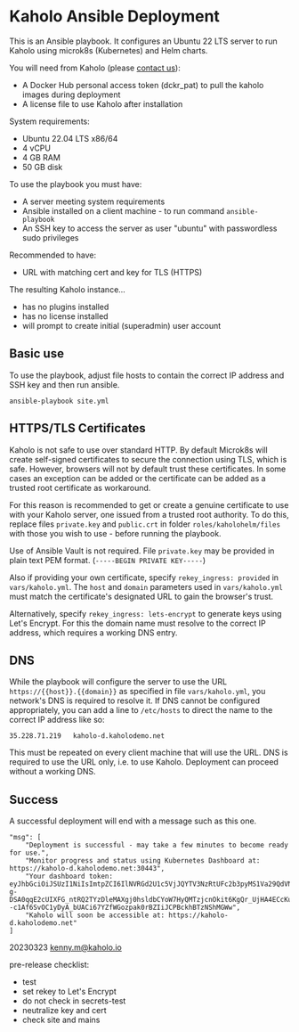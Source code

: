 # Kaholo Ansible Deployment

This is an Ansible playbook.
It configures an Ubuntu 22 LTS server to run Kaholo using microk8s (Kubernetes) and Helm charts.

You will need from Kaholo (please [contact us](https://kaholo.io/contact/)):
* A Docker Hub personal access token (dckr_pat) to pull the kaholo images during deployment
* A license file to use Kaholo after installation

System requirements:
* Ubuntu 22.04 LTS x86/64
* 4 vCPU
* 4 GB RAM
* 50 GB disk

To use the playbook you must have:
* A server meeting system requirements
* Ansible installed on a client machine - to run command `ansible-playbook`
* An SSH key to access the server as user "ubuntu" with passwordless sudo privileges

Recommended to have:
* URL with matching cert and key for TLS (HTTPS)

The resulting Kaholo instance...
* has no plugins installed
* has no license installed
* will prompt to create initial (superadmin) user account

## Basic use
To use the playbook, adjust file hosts to contain the correct IP address and SSH key and then run ansible.

    ansible-playbook site.yml

## HTTPS/TLS Certificates
Kaholo is not safe to use over standard HTTP. By default Microk8s will create self-signed certificates to secure the connection using TLS, which is safe. However, browsers will not by default trust these certificates. In some cases an exception can be added or the certificate can be added as a trusted root certificate as workaround.

For this reason is recommended to get or create a genuine certificate to use with your Kaholo server, one issued from a trusted root authority. To do this, replace files `private.key` and `public.crt` in folder `roles/kaholohelm/files` with those you wish to use - before running the playbook.

Use of Ansible Vault is not required. File `private.key` may be provided in plain text PEM format. (`-----BEGIN PRIVATE KEY-----`)

Also if providing your own certificate, specify `rekey_ingress: provided` in `vars/kaholo.yml`. The `host` and `domain` parameters used in `vars/kaholo.yml` must match the certificate's designated URL to gain the browser's trust.

Alternatively, specify `rekey_ingress: lets-encrypt` to generate keys using Let's Encrypt. For this the domain name must resolve to the correct IP address, which requires a working DNS entry.

## DNS
While the playbook will configure the server to use the URL `https://{{host}}.{{domain}}` as specified in file `vars/kaholo.yml`, you network's DNS is required to resolve it. If DNS cannot be configured appropriately, you can add a line to `/etc/hosts` to direct the name to the correct IP address like so:

    35.228.71.219   kaholo-d.kaholodemo.net

This must be repeated on every client machine that will use the URL. DNS is required to use the URL only, i.e. to use Kaholo. Deployment can proceed without a working DNS.

## Success
A successful deployment will end with a message such as this one.

    "msg": [
        "Deployment is successful - may take a few minutes to become ready for use.",
        "Monitor progress and status using Kubernetes Dashboard at: https://kaholo-d.kaholodemo.net:30443",
        "Your dashboard token:      eyJhbGciOiJSUzI1NiIsImtpZCI6IlNVRGd2U1c5VjJQYTV3NzRtUFc2b3pyMS1Va29QdVNRQko3Smd6Q1JQR2MifQ.eyJpc3MiOiJrdWJlcm5ldGVzL3NlcnZpY2VhY2NvdW50Iiwia3ViZXJuZXRlcy5pby9zZXJ2aWNlYWNjb3VudC9uYW1lc3BhY2UiOiJrdWJlLXN5c3RlbSIsImt1YmVybmV0ZXMuaW8vc2VydmljZWFjY291bnQvc2VjcmV0Lm5hbWUiOiJtaWNyb2s4cy1kYXNoYm9hcmQtdG9rZW4iLCJrdWJlcm5ldGVzLmlvL3NlcnZpY2VhY2NvdW50L3NlcnZpY2UtYWNjb3VudC5uYW1lIjoiZGVmYXVsdCIsImt1YmVybmV0ZXMuaW8vc2VydmljZWFjY291bnQvc2VydmljZS1hY2NvdW50LnVpZCI6IjQ2M2FhNzZiLWIzZGUtNGQ2Yi04N2JlLWFkZDJiMTVkOWRhMSIsInN1YiI6InN5c3RlbTpzZXJ2aWNlYWNjb3VudDprdWJlLXN5c3RlbTpkZWZhdWx0In0.R9PRyHI7aNeRANp5K4Cff6uk_86BgYdzD80lXquhTgfBjtfqYEFiHiTUY6WOe9iZFjCkrmojWiyFFSByBT0N77TRTOz0bvzWYdrJ1C8MxSJALj14lpN5iJnmGsihtDyk90d4Es4cTEOWumqp6bE1JItdF_NOv9pK3JI8-g-DSA0qqE2cUIXFG_ntRQ2TYzDleMAXgj0hsldbCYoW7HyQMTzjcnOkit6KgQr_UjHA4ECcKuWBgiLsZXm5f0TXeOfy2b8tOwiFR9f_fMzyWke1UauGpNanK--c1Af6SvOC1yDyA_bUACi67YZfWGozpak0rBZIiJCPBckhBTzNShMGWw",
        "Kaholo will soon be accessible at: https://kaholo-d.kaholodemo.net"
    ]

20230323 kenny.m@kaholo.io

pre-release checklist:
* test
* set rekey to Let's Encrypt
* do not check in secrets-test
* neutralize key and cert
* check site and mains
